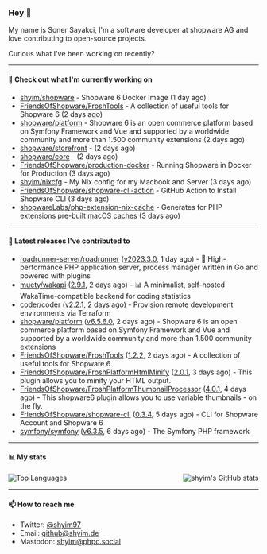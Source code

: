 ### Hey 👋

My name is Soner Sayakci, I'm a software developer at shopware AG and love contributing to open-source projects.

Curious what I've been working on recently?

---

#### 👷 Check out what I'm currently working on

- [shyim/shopware](https://github.com/shyim/shopware) - Shopware 6 Docker Image (1 day ago)
- [FriendsOfShopware/FroshTools](https://github.com/FriendsOfShopware/FroshTools) - A collection of useful tools for Shopware 6 (2 days ago)
- [shopware/platform](https://github.com/shopware/platform) - Shopware 6 is an open commerce platform based on Symfony Framework and Vue and supported by a worldwide community and more than 1.500 community extensions (2 days ago)
- [shopware/storefront](https://github.com/shopware/storefront) -  (2 days ago)
- [shopware/core](https://github.com/shopware/core) -  (2 days ago)
- [FriendsOfShopware/production-docker](https://github.com/FriendsOfShopware/production-docker) - Running Shopware in Docker for Production (3 days ago)
- [shyim/nixcfg](https://github.com/shyim/nixcfg) - My Nix config for my Macbook and Server (3 days ago)
- [FriendsOfShopware/shopware-cli-action](https://github.com/FriendsOfShopware/shopware-cli-action) - GitHub Action to Install Shopware CLI (3 days ago)
- [shopwareLabs/php-extension-nix-cache](https://github.com/shopwareLabs/php-extension-nix-cache) - Generates for PHP extensions pre-built macOS caches (3 days ago)

---

#### 🔭 Latest releases I've contributed to

- [roadrunner-server/roadrunner](https://github.com/roadrunner-server/roadrunner) ([v2023.3.0](https://github.com/roadrunner-server/roadrunner/releases/tag/v2023.3.0), 1 day ago) - 🤯 High-performance PHP application server, process manager written in Go and powered with plugins
- [muety/wakapi](https://github.com/muety/wakapi) ([2.9.1](https://github.com/muety/wakapi/releases/tag/2.9.1), 2 days ago) - 📊 A minimalist, self-hosted WakaTime-compatible backend for coding statistics
- [coder/coder](https://github.com/coder/coder) ([v2.2.1](https://github.com/coder/coder/releases/tag/v2.2.1), 2 days ago) - Provision remote development environments via Terraform
- [shopware/platform](https://github.com/shopware/platform) ([v6.5.6.0](https://github.com/shopware/platform/releases/tag/v6.5.6.0), 2 days ago) - Shopware 6 is an open commerce platform based on Symfony Framework and Vue and supported by a worldwide community and more than 1.500 community extensions
- [FriendsOfShopware/FroshTools](https://github.com/FriendsOfShopware/FroshTools) ([1.2.2](https://github.com/FriendsOfShopware/FroshTools/releases/tag/1.2.2), 2 days ago) - A collection of useful tools for Shopware 6
- [FriendsOfShopware/FroshPlatformHtmlMinify](https://github.com/FriendsOfShopware/FroshPlatformHtmlMinify) ([2.0.1](https://github.com/FriendsOfShopware/FroshPlatformHtmlMinify/releases/tag/2.0.1), 3 days ago) - This plugin allows you to minify your HTML output.
- [FriendsOfShopware/FroshPlatformThumbnailProcessor](https://github.com/FriendsOfShopware/FroshPlatformThumbnailProcessor) ([4.0.1](https://github.com/FriendsOfShopware/FroshPlatformThumbnailProcessor/releases/tag/4.0.1), 4 days ago) - This shopware6 plugin allows you to use variable thumbnails - on the fly.
- [FriendsOfShopware/shopware-cli](https://github.com/FriendsOfShopware/shopware-cli) ([0.3.4](https://github.com/FriendsOfShopware/shopware-cli/releases/tag/0.3.4), 5 days ago) - CLI for Shopware Account and Shopware 6
- [symfony/symfony](https://github.com/symfony/symfony) ([v6.3.5](https://github.com/symfony/symfony/releases/tag/v6.3.5), 6 days ago) - The Symfony PHP framework

---

#### 📊 My stats

<img align="right" alt="shyim's GitHub stats" src="https://github-readme-stats.vercel.app/api?username=shyim&count_private=1&show_icons=true&" />

![Top Languages](https://github-readme-stats.vercel.app/api/top-langs/?username=shyim)

---

#### 📫 How to reach me

- Twitter: [@shyim97](https://twitter.com/shyim97)
- Email: [github@shyim.de](mailto://github@shyim.de)
- Mastodon: <a rel="me" href="https://phpc.social/@shyim">shyim@phpc.social</a>
